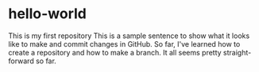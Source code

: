 # hello-world
This is my first repository
This is a sample sentence to show what it looks like to make and commit changes in GitHub.
So far, I've learned how to create a repository and how to make a branch. It all seems pretty
straight-forward so far.
